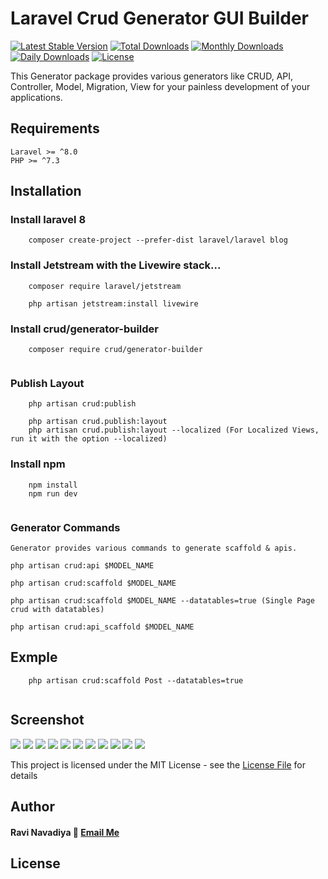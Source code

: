Laravel Crud Generator GUI Builder
=====================================

[![Latest Stable Version](https://poser.pugx.org/crud/generator-builder/v)](//packagist.org/packages/crud/generator-builder)
[![Total Downloads](https://poser.pugx.org/crud/generator-builder/downloads)](//packagist.org/packages/crud/generator-builder)
[![Monthly Downloads](https://poser.pugx.org/crud/generator-builder/d/monthly)](//packagist.org/packages/crud/generator-builder)
[![Daily Downloads](https://poser.pugx.org/crud/generator-builder/d/daily)](//packagist.org/packages/crud/generator-builder)
[![License](https://poser.pugx.org/crud/generator-builder/license)](//packagist.org/packages/crud/generator-builder)


This Generator package provides various generators like CRUD, API, Controller, Model, Migration, View for your painless development of your applications.

## Requirements
    Laravel >= ^8.0
    PHP >= ^7.3

## Installation

### Install laravel 8

```
    composer create-project --prefer-dist laravel/laravel blog
```
### Install Jetstream with the Livewire stack...
```
    composer require laravel/jetstream

    php artisan jetstream:install livewire
```
### Install crud/generator-builder
```
    composer require crud/generator-builder
 
```
### Publish Layout
```
    php artisan crud:publish
  
    php artisan crud.publish:layout 
    php artisan crud.publish:layout --localized (For Localized Views, run it with the option --localized)
```
### Install npm
```
    npm install
    npm run dev
  
```

### Generator Commands

    Generator provides various commands to generate scaffold & apis.
  
    php artisan crud:api $MODEL_NAME  
    
    php artisan crud:scaffold $MODEL_NAME
    
    php artisan crud:scaffold $MODEL_NAME --datatables=true (Single Page crud with datatables)
    
    php artisan crud:api_scaffold $MODEL_NAME
 
## Exmple

``` 
    php artisan crud:scaffold Post --datatables=true 
    
```
## Screenshot
![](https://www.linkpicture.com/q/s1_6.png)
![](https://www.linkpicture.com/q/s11.png)
![](https://www.linkpicture.com/q/s2_5.png)
![](https://www.linkpicture.com/q/s3_2.png)
![](https://www.linkpicture.com/q/s5_3.png)
![](https://www.linkpicture.com/q/s4_3.png)
![](https://www.linkpicture.com/q/s8_1.png)
![](https://www.linkpicture.com/q/s6_1.png)
![](https://www.linkpicture.com/q/s7.png)
![](https://www.linkpicture.com/q/s9.png)
![](https://www.linkpicture.com/q/s10.png)


This project is licensed under the MIT License - see the [License File](LICENSE) for details
<a href=""></a>

## Author


#### Ravi Navadiya :email: [Email Me](mailto:ravinavadiya786@gmail.com)

## License

